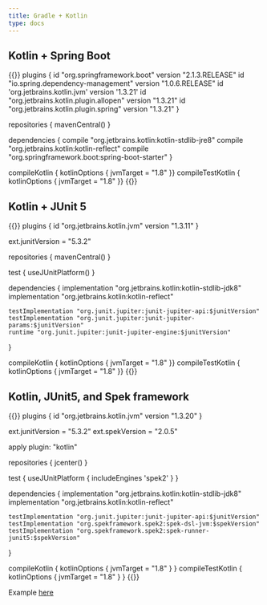 ```yaml
---
title: Gradle + Kotlin
type: docs
---
```

## Kotlin + Spring Boot

{{<highlight groovy>}}
plugins {
    id "org.springframework.boot" version "2.1.3.RELEASE"
    id "io.spring.dependency-management" version "1.0.6.RELEASE"
    id 'org.jetbrains.kotlin.jvm' version '1.3.21'
    id "org.jetbrains.kotlin.plugin.allopen" version "1.3.21"
    id "org.jetbrains.kotlin.plugin.spring" version "1.3.21"
}

repositories { mavenCentral() }

dependencies {
    compile "org.jetbrains.kotlin:kotlin-stdlib-jre8"
    compile "org.jetbrains.kotlin:kotlin-reflect"
    compile "org.springframework.boot:spring-boot-starter"
}

compileKotlin { kotlinOptions { jvmTarget = "1.8" }}
compileTestKotlin { kotlinOptions { jvmTarget = "1.8" }}
{{</highlight>}}

## Kotlin + JUnit 5

{{<highlight groovy>}}
plugins {
    id "org.jetbrains.kotlin.jvm" version "1.3.11"
}

ext.junitVersion = "5.3.2"

repositories { mavenCentral() }

test { useJUnitPlatform() }

dependencies {
    implementation "org.jetbrains.kotlin:kotlin-stdlib-jdk8"
    implementation "org.jetbrains.kotlin:kotlin-reflect"

    testImplementation "org.junit.jupiter:junit-jupiter-api:$junitVersion"
    testImplementation "org.junit.jupiter:junit-jupiter-params:$junitVersion"
    runtime "org.junit.jupiter:junit-jupiter-engine:$junitVersion"
}

compileKotlin { kotlinOptions { jvmTarget = "1.8" }}
compileTestKotlin { kotlinOptions { jvmTarget = "1.8" }}
{{</highlight>}}

## Kotlin, JUnit5, and Spek framework 

{{<highlight groovy>}}
plugins {
    id "org.jetbrains.kotlin.jvm" version "1.3.20"
}

ext.junitVersion = "5.3.2"
ext.spekVersion = "2.0.5"

apply plugin: "kotlin"

repositories { jcenter() }

test {
    useJUnitPlatform {
        includeEngines 'spek2'
    }
}

dependencies {
    implementation "org.jetbrains.kotlin:kotlin-stdlib-jdk8"
    implementation "org.jetbrains.kotlin:kotlin-reflect"

    testImplementation "org.junit.jupiter:junit-jupiter-api:$junitVersion"
    testImplementation "org.spekframework.spek2:spek-dsl-jvm:$spekVersion"
    testImplementation "org.spekframework.spek2:spek-runner-junit5:$spekVersion"
}

compileKotlin { kotlinOptions { jvmTarget = "1.8" } }
compileTestKotlin { kotlinOptions { jvmTarget = "1.8" } }
{{</highlight>}}

Example [here](https://github.com/ddubson/modular-monolith-reference-architecture/blob/master/build.gradle)
